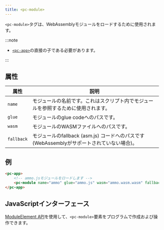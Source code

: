 ```yaml
---
title: <pc-module>
---
```


`<pc-module>`タグは、WebAssemblyモジュールをロードするために使用されます。

:::note

* [`<pc-app>`](../pc-app)の直接の子である必要があります。

:::

## 属性

| 属性 | 説明 |
| --- | --- |
| `name` | モジュールの名前です。これはスクリプト内でモジュールを参照するために使用されます。 |
| `glue` | モジュールのglue codeへのパスです。 |
| `wasm` | モジュールのWASMファイルへのパスです。 |
| `fallback` | モジュールのfallback (asm.js) コードへのパスです (WebAssemblyがサポートされていない場合)。 |

## 例

```html
<pc-app>
    <!-- ammo.jsモジュールをロードします -->
    <pc-module name="ammo" glue="ammo.js" wasm="ammo.wasm.wasm" fallback="ammo.wasm.js"></pc-module>
</pc-app>
```

## JavaScriptインターフェース

[ModuleElement API](https://api.playcanvas.com/classes/EngineWebComponents.ModuleElement.html)を使用して、`<pc-module>`要素をプログラムで作成および操作できます。
